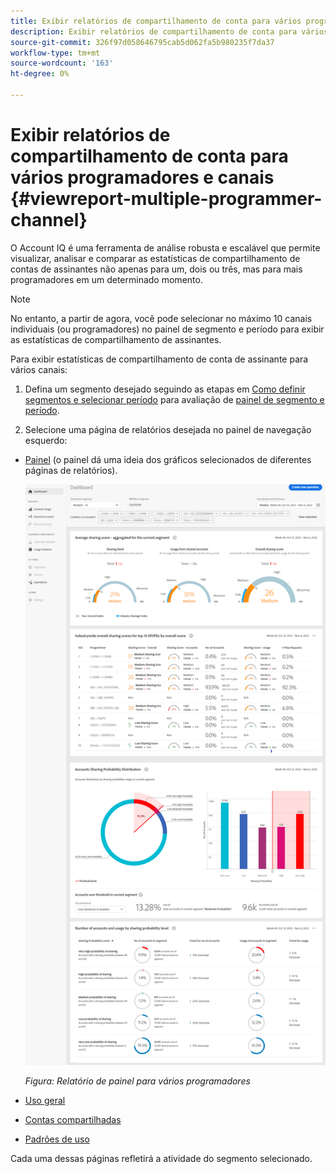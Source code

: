 ```yaml
---
title: Exibir relatórios de compartilhamento de conta para vários programadores e canais
description: Exibir relatórios de compartilhamento de conta para vários programadores e canais
source-git-commit: 326f97d058646795cab5d062fa5b980235f7da37
workflow-type: tm+mt
source-wordcount: '163'
ht-degree: 0%

---
```


# Exibir relatórios de compartilhamento de conta para vários programadores e canais {#viewreport-multiple-programmer-channel}

O Account IQ é uma ferramenta de análise robusta e escalável que permite visualizar, analisar e comparar as estatísticas de compartilhamento de contas de assinantes não apenas para um, dois ou três, mas para mais programadores em um determinado momento.

>[!NOTE]
>
>No entanto, a partir de agora, você pode selecionar no máximo 10 canais individuais (ou programadores) no painel de segmento e período para exibir as estatísticas de compartilhamento de assinantes.

Para exibir estatísticas de compartilhamento de conta de assinante para vários canais:

1. Defina um segmento desejado seguindo as etapas em [Como definir segmentos e selecionar período](/help/AccountIQ/howto-select-segment-timeframe.md) para avaliação de [painel de segmento e período](/help/AccountIQ/segments-timeframe.md).

1. Selecione uma página de relatórios desejada no painel de navegação esquerdo:

* [Painel](/help/AccountIQ/dashboard.md) (o painel dá uma ideia dos gráficos selecionados de diferentes páginas de relatórios).

   ![](assets/mult-prog-dashboard.png)

   *Figura: Relatório de painel para vários programadores*

* [Uso geral](/help/AccountIQ/general-usage-reports.md)

* [Contas compartilhadas](/help/AccountIQ/shared-acc-reports.md)

* [Padrões de uso](/help/AccountIQ/usage-patterns.md)

Cada uma dessas páginas refletirá a atividade do segmento selecionado.
